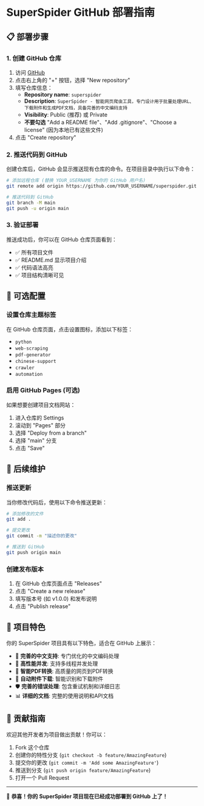# SuperSpider GitHub 部署指南

## 📋 部署步骤

### 1. 创建 GitHub 仓库

1. 访问 [GitHub](https://github.com)
2. 点击右上角的 "+" 按钮，选择 "New repository"
3. 填写仓库信息：
   - **Repository name**: `superspider`
   - **Description**: `SuperSpider - 智能网页爬虫工具，专门设计用于批量处理URL、下载附件和生成PDF文档，具备完善的中文编码支持`
   - **Visibility**: Public (推荐) 或 Private
   - **不要勾选** "Add a README file"、"Add .gitignore"、"Choose a license" (因为本地已有这些文件)
4. 点击 "Create repository"

### 2. 推送代码到 GitHub

创建仓库后，GitHub 会显示推送现有仓库的命令。在项目目录中执行以下命令：

```bash
# 添加远程仓库 (替换 YOUR_USERNAME 为你的 GitHub 用户名)
git remote add origin https://github.com/YOUR_USERNAME/superspider.git

# 推送代码到 GitHub
git branch -M main
git push -u origin main
```

### 3. 验证部署

推送成功后，你可以在 GitHub 仓库页面看到：
- ✅ 所有项目文件
- ✅ README.md 显示项目介绍
- ✅ 代码语法高亮
- ✅ 项目结构清晰可见

## 🔧 可选配置

### 设置仓库主题标签

在 GitHub 仓库页面，点击设置图标，添加以下标签：
- `python`
- `web-scraping`
- `pdf-generator`
- `chinese-support`
- `crawler`
- `automation`

### 启用 GitHub Pages (可选)

如果想要创建项目文档网站：
1. 进入仓库的 Settings
2. 滚动到 "Pages" 部分
3. 选择 "Deploy from a branch"
4. 选择 "main" 分支
5. 点击 "Save"

## 📝 后续维护

### 推送更新

当你修改代码后，使用以下命令推送更新：

```bash
# 添加修改的文件
git add .

# 提交更改
git commit -m "描述你的更改"

# 推送到 GitHub
git push origin main
```

### 创建发布版本

1. 在 GitHub 仓库页面点击 "Releases"
2. 点击 "Create a new release"
3. 填写版本号 (如 v1.0.0) 和发布说明
4. 点击 "Publish release"

## 🎯 项目特色

你的 SuperSpider 项目具有以下特色，适合在 GitHub 上展示：

- 🌟 **完善的中文支持**: 专门优化的中文编码处理
- 🚀 **高性能并发**: 支持多线程并发处理
- 📄 **智能PDF转换**: 高质量的网页到PDF转换
- 📎 **自动附件下载**: 智能识别和下载附件
- 🛡️ **完善的错误处理**: 包含重试机制和详细日志
- 📊 **详细的文档**: 完整的使用说明和API文档

## 🤝 贡献指南

欢迎其他开发者为项目做出贡献！你可以：

1. Fork 这个仓库
2. 创建你的特性分支 (`git checkout -b feature/AmazingFeature`)
3. 提交你的更改 (`git commit -m 'Add some AmazingFeature'`)
4. 推送到分支 (`git push origin feature/AmazingFeature`)
5. 打开一个 Pull Request

---

🎉 **恭喜！你的 SuperSpider 项目现在已经成功部署到 GitHub 上了！**